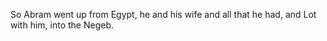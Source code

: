 So Abram went up from Egypt, he and his wife and all that he had, and Lot with him, into the Negeb.
